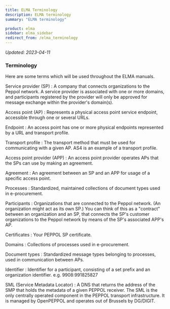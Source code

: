 ```yaml
---
title: ELMA Terminology
description: ELMA terminology
summary: "ELMA terminology"

product: elma
sidebar: elma_sidebar
redirect_from: /elma_terminology
---
```


*Updated: 2023-04-11*

### Terminology
Here are some terms which will be used throughout the ELMA manuals.

Service provider (SP)
: A company that connects organizations to the Peppol network. A service provider is associated with one or more domains, and participants registered by the provider will only be approved for message exchange within the provider's domain(s).

Access point (AP)
: Represents a physical access point service endpoint, accessible through one or several URLs.

Endpoint
: An access point has one or more physical endpoints represented by a URL and transport profile.

Transport profile
: The transport method that must be used for communicating with a given AP. AS4 is an example of a transport profile.

Access point provider (APP) 
: An access point provider operates APs that the SPs can use by making an agreement.

Agreement
: An agreement between an SP and an APP for usage of a specific access point.

Processes
: Standardized, maintained collections of document types used in e-procurement.

Participants
: Organizations that are connected to the Peppol network. (An organization might act as its own SP.) You can think of this as a "contract" between an organization and an SP, that connects the SP's customer organizations to the Peppol network by means of the SP's associated APP's AP.

Certificates
: Your PEPPOL SP certificate.

Domains
: Collections of processes used in e-procurement.

Document types
: Standardized message types belonging to processes, used in communication between APs.

Identifier
: Identifier for a participant, consisting of a set prefix and an organization identifier. e.g. 9908:991825827

SML (Service Metadata Locator)
: A DNS that returns the address of the SMP that holds the metadata of a given PEPPOL receiver. The SML is the only centrally operated component in the PEPPOL transport infrastructure. It is managed by OpenPEPPOL and operates out of Brussels by DG/DIGIT.
